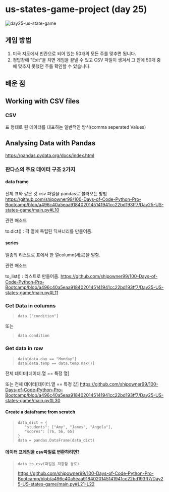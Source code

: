 # us-states-game-project (day 25)

![day25-us-state-game](https://user-images.githubusercontent.com/120784842/226176670-d25a3b41-9108-400e-83a4-bdd01632c871.gif)


## 게임 방법
1. 미국 지도에서 빈칸으로 되어 있는 50개의 모든 주를 맞추면 됩니다.
1. 정답창에 "Exit"을 치면 게임을 끝낼 수 있고 CSV 파일이 생겨서 그 안에 50개 중에 맞추지 못했던 주를 확인할 수 있습니다.  

## 배운 점

## Working with CSV files
### CSV 
표 형태로 된 데이터를 대표하는 일반적인 방식(comma seperated Values)

## Analysing Data with Pandas
https://pandas.pydata.org/docs/index.html

### 판다스의 주요 데이터 구조 2가지
#### data frame
전체 표와 같은 것
csv 파일을 pandas로 불러오는 방법
https://github.com/shipowner99/100-Days-of-Code-Python-Pro-Bootcamp/blob/a496c40a5eaa9184020145141941cc22bd193ff7/Day25-US-states-game/main.py#L10

관련 매소드

to.dict() : 각 열에 독립된 딕셔너리를 만들어줌.

#### series
일종의 리스트로 표에서 한 열column(세로)을 말함.

관련 매소드

to_list() : 리스트로 만들어줌.
https://github.com/shipowner99/100-Days-of-Code-Python-Pro-Bootcamp/blob/a496c40a5eaa9184020145141941cc22bd193ff7/Day25-US-states-game/main.py#L11

### Get Data in columns
>```
>data.["condition"]
또는
>```
>data.condition

### Get data in row
>```
>data[data.day == "Monday"]
>data[data.temp == data.temp.max()]
전체 데이터[데이터.열 == 특정 열] 

또는 전체 데이터[데이터.열 == 특정 값]
https://github.com/shipowner99/100-Days-of-Code-Python-Pro-Bootcamp/blob/a496c40a5eaa9184020145141941cc22bd193ff7/Day25-US-states-game/main.py#L30

#### Create a dataframe from scratch
>```
>data_dict = {
>    "students": ["Amy", "James", "Angela"],
>    "scores": [76, 56, 65]
>}
>data = pandas.DataFrame(data_dict)
>```
#### 데이터 프레임을 csv파일로 변환하려면?
> ```
> data.to_csv(파일을 저장할 경로)
> ```
> https://github.com/shipowner99/100-Days-of-Code-Python-Pro-Bootcamp/blob/a496c40a5eaa9184020145141941cc22bd193ff7/Day25-US-states-game/main.py#L21-L22
